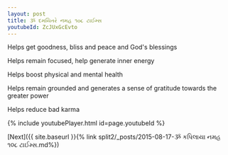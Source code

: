 ```yaml
---
layout: post
title: ૐ દમયિતરે નમહ ૧૦૮ ટાઈમ્સ
youtubeId: ZcJUxGcEvto
---
```

 
 
Helps get goodness, bliss and peace and God's blessings
 
Helps remain focused, help generate inner energy 
 
Helps boost physical and mental health 
 
Helps remain grounded and generates a sense of gratitude towards the greater power 
 
Helps reduce bad karma
 
 
 
 


{% include youtubePlayer.html id=page.youtubeId %}
 
[Next]({{ site.baseurl }}{% link  split2/_posts/2015-08-17-ૐ કપિલાયા નમહ ૧૦૮ ટાઈમ્સ.md%})
 
